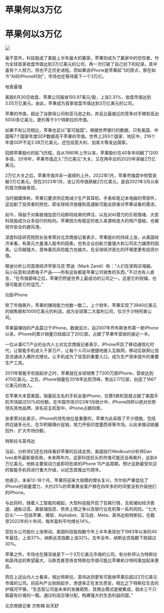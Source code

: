 # 苹果何以3万亿

# 苹果何以3万亿

![](https://inews.gtimg.com/om_bt/OGtRZejOy-Y7hvgKqWtpSTsjWz3zMMPmptsFmSZo3sFNAAA/1000)

毫不意外，科技股成了美股上半年最大的赢家。苹果则成为了赢家中的佼佼者，作为全球首家收盘市值达到3万亿美元的公司，再一次打破了自己创下的纪录。其中虽有个人努力，但也不乏历史进程。而如果说iPhone是苹果起飞的原点，那在如今“AI的iPhone时刻”，市场也在等待着下一个3万亿。

地表最强

美股6月30日收盘，苹果公司报收193.97美元/股，上涨2.31%，收盘市值达到3.05万亿美元。由此，苹果成为首家收盘市值达到3万亿美元的公司。

苹果的市值，超出了谷歌母公司和亚马逊之和，并且比最接近的竞争对手微软高出5000多亿美元，更约等于3个特斯拉的市值。

如果不和公司相比，苹果也足以“富可敌国”。根据世界银行的数据，只有美国、中国等7个国家年度GDP数据高于苹果的市值。世界上263个国家、地区中，216个年度GDP不足2.08万亿美元，还包括意大利、加拿大等发达国家。

回顾苹果股价的起飞历程，自从1980年上市以来，苹果股价在40多年间翻了1200多倍。2018年，苹果市值迈入“万亿美元”大关，又在两年后的2020年突破2万亿美元。

2万亿大关之后，苹果市值并非一直顺利上升。2022年1月，苹果市值盘中短暂突破3万亿美元。但在2023年1月，该公司市值跌破2万亿美元，是自2021年3月以来的首次跌破表现。

当时据媒体称，苹果已要求供应商减少生产其耳机、手表和笔记本电脑的零部件，这加剧了投资者的担忧，即全球经济放缓和高通胀可能会损害对苹果设备的需求。

如今，得益于对美联储加息行动即将结束的押注，以及对AI潜力的乐观情绪，大型科技股成为众多投行的标的。苹果因为有稳定的收入来源和庞大的用户基础，也被视作安全的避风港。

深度科技研究院院长张孝荣对北京商报记者表示，苹果股价的持续上涨，从美国经济来看，有美元大量涌入股市的因素，也有企业创新力量强大和公司实力雄厚的因素。公司越强大，意味着抗风险能力也越大，在全球经济恶化的环境里更有投资价值。

穆迪分析公司首席经济学家马克·赞迪（Mark
Zandi）称：“人们在家购买电脑、玩小玩意和消费电子产品——所有这些都是苹果公司销售的东西。”不过也有人直言，“在市值巅峰之后，苹果仍然是世界上最成功的公司之一。这是它的祝福，也很可能是它的诅咒。”

功臣iPhone

除了市值飙升，苹果的赚钱能力也数一数二。上个财年，苹果实现了3940亿美元的销售额和1000亿美元的利润，成为全球第二大盈利公司，仅次于沙特阿美公司。

苹果最赚钱的产品莫过于iPhone。数据显示，自2007年乔布斯发布第一款iPhone以来，iPhone的累计销量已经超过了20亿部，占据了苹果年营收的接近一半。

一位从事ICT产业的业内人士对北京商报记者表示，iPhone开启了移动通信化时代，让智能手机进入千家万户，让每个人可以便捷地接入互联网，移动互联网让信息流通进入爆炸式增长。让手机成为了信息的重要入口，成为生产效率提升的重要生产工具。

2011年智能手机刚起步之时，苹果就在全球销售了7200万部iPhone，营收达到470亿美元。之后，iPhone销量在2018年达到顶峰，售出2.17亿部，创造了1667亿美元的收入。

在苹果大本营美国，销量前五名的手机全是iPhone，仅靠5款机型就占据了美国手机市场超过50%的份额。在中国市场2023年1月统计中，iPhone同样以绝对优势领先其他品牌。排名前五机型中，iPhone占据四席。

张孝荣对此表示，iPhone的领先地位是重要的，苹果为此采取了不少措施，包括供应链多元化，在华积极降价促销，努力开拓印度墨西哥等市场。以此来推动销量回升、扩大市场份额。

特斯拉与英伟达

当前，分析师们还在持续看好苹果的后续走势。美国投行Wedbush分析师Dan
Ives发布最新报告称，未来两年内，这家科技巨头的市值可能还会再飙升，达到4万亿美元。他称主要驱动力是即将到来的iPhone
15产品周期，预计这款最受欢迎的智能手机将进行重大升级，以纪念其推出15周年。

他表示，未来12-18个月，苹果将迎来大规模的增长复兴，华尔街严重低估了iPhone的销量潜力，大约25%的苹果黄金客户群在四年多的时间里没有升级他们的iPhone。

与此同时，随着人工智能的崛起，大型科技股开启了狂飙行情，无视诸如经济衰退、通胀过高、美联储加息、债务上限之争以及银行业危机等一系列风险。“七大巨头”——包括苹果、微软、Alphabet、亚马逊、Meta、英伟达和特斯拉，在截至2022年的十年间，每年盈利平均增长14%。

受巨头公司股价上涨带动，美国科技股指数今年上半年表现创下1983年以来的40年最佳，上涨37%，纳斯达克指数上涨32%。去年全年，纳斯达克指数下跌超过30%。

苹果之外，市场也在猜测谁是下一个3万亿美元市值的公司。有分析师认为特斯拉和英伟达的希望最大，马斯克甚至扬言特斯拉市值可能比苹果和沙特阿美加起来更高。

而在上述业内人士看来，相比特斯拉，英伟达则更有可能继苹果后超过3万亿美元市值的公司。目前AI产业刚刚起步，渗透率正在发生质变，相比之下特斯拉生态的护城河不够。“生态型公司是未来的发展趋势，其商业模式是被集成，弱水三千只取最有价值的一瓢。通过利润合理分配，构建强大的生态利益同盟。”

北京商报记者 方彬楠 赵天舒

